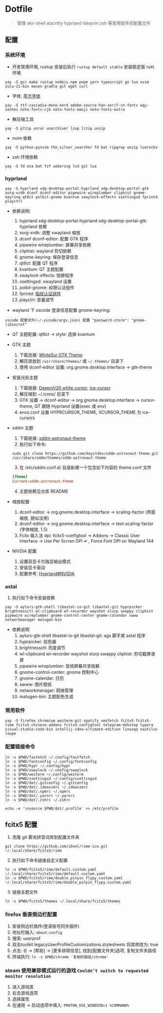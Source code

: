 # Dotfile

> 管理 akir-shell alacritty hyprland ideavim zsh 等常用软件的配置文件

## 配置

### 系统环境

- 开发常用环境, rustup 安装后执行 `rustup default stable` 安装稳定版 rust 环境

```shell
yay -S gcc make rustup nodejs npm pnpm yarn typescript go lua nvim zulu-21-bin maven gradle git wget curl
```

- 字体, [苹方字体](https://github.com/xMuu/arch-kde-fontconfig)

```shell
yay -S ttf-cascadia-mono-nerd adobe-source-han-serif-cn-fonts wqy-zenhei noto-fonts-cjk noto-fonts-emoji noto-fonts-extra
```

- 解压缩工具

```shell
yay -S p7zip unrar unarchiver lzop lrzip unzip
```

- nvim 依赖

```shell
yay -S python-pynvim the_silver_searcher fd bat ripgrep unzip luarocks
```

- zsh 环境依赖

```shell
yay -S fd eza bat fzf ueberzug lsd git lua
```

### hyprland

```shell
yay -S hyprland xdg-desktop-portal-hyprland xdg-desktop-portal-gtk xorg-xrdb dconf dconf-editor pipewire wireplumber cliphist gnome-keyring qt6ct polkit-gnome kvantum swaylock-effects xsettingsd fprintd playctrl
```

- 依赖说明:

  1. hyprland xdg-desktop-portal-hyprland xdg-desktop-portal-gtk: hyprland 依赖
  2. xorg-xrdb: 调整 xwayland 缩放
  3. dconf dconf-editor: 配置 GTK 程序
  4. pipewire wireplumber: 屏幕共享依赖
  5. cliphist: wayland 剪切依赖
  6. gnome-keyring: 保存登录信息
  7. qt6ct: 配置 QT 程序
  8. kvantum: QT 主题配置
  9. swaylock-effects: 锁屏程序
  10. xsettingsd: xwayland 设置
  11. polkit-gnome: 权限认证组件
  12. fprintd: [指纹认证组件](https://wiki.archlinuxcn.org/zh-sg/Fprint)
  13. playctrl: 音量调节

- wayland 下 vscode 登录信息配置 gnome-keyring:

```
vscode 配置文件(~/.vscode/argv.json) 配置 "password-store": "gnome-libsecret"
```

- QT 主题配置: qt6ct -> style: 选择 kvantum

- GTK 主题

  1. 下载连接: [WhiteSur GTK Theme](https://www.pling.com/p/1403328/)
  2. 解压锁放到 `/usr/share/themes/` 或 `~/.themes/` 目录下
  3. 使用 dconf-editor 设置: org.gnome.desktop.interface -> gtk-theme

- 安装光标主题

  1. 下载链接: [DeepinV20 white cursor](https://www.pling.com/p/1421622/), [ice-cursor](https://github.com/ful1e5/Bibata_Cursor)
  2. 解压缩到 ~/.icons/ 目录下
  3. GTK 设置 -> dconf-editor -> org.gnome.desktop.interface -> cursor-theme, QT 跟随 Hyprland 设置(exec 或 env)
  4. envs.conf 设置 HYPRCURSOR_THEME, XCURSOR_THEME 为 ice-cursors

- sddm 主题

  1. 下载链接: [sddm-astronaut-theme](https://github.com/Keyitdev/sddm-astronaut-theme)
  2. 执行如下命令:

  ```shell
  sudo git clone https://github.com/keyitdev/sddm-astronaut-theme.git /usr/share/sddm/themes/sddm-astronaut-theme
  ```

  3. 在 /etc/sddm.conf.d/ 目录新建一个包含如下内容的 theme.conf 文件

  ```conf
  [Theme]
  Current=sddm-astronaut-theme
  ```

  4. 主题依赖见仓库 README

- 缩放配置

  1. dconf-editor -> org.gnome.desktop.interface -> scaling-factor (界面缩放, 貌似没用)
  2. dconf-editor -> org.gnome.desktop.interface -> text-scaling-factor (字体缩放, 1.5)
  3. Fcitx 输入法 dpi: fcitx5-configtool -> Addons -> Classic User Interface -> Use Per Scrren DPI ✔ , Force Font DPI on Wayland 144

- NIVDIA 配置

  1.  设置双显卡为独显输出模式
  2.  安装显卡驱动
  3.  配置参考: [Hyprland#NVIDIA](https://wiki.hyprland.org/Nvidia/)

### astal

1. 执行如下命令安装依赖

```shell
yay -S aylurs-gtk-shell libastal-io-git libastal-git hyprpicker brightnessctl wl-clipboard wf-recorder wayshot slurp swappy cliphist pipewire wireplumber gnome-control-center gnome-calendar swww networkmanager matugen-bin
```

- 依赖说明
  1. aylurs-gtk-shell libastal-io-git libastal-git: ags 脚手架 astal 程序
  2. hyprpicker: 拾色器
  3. brightnessctl: 亮度调节
  4. wl-clipboard wl-recorder wayshot slurp swappy cliphist: 剪切截屏录屏
  5. pipewire wireplumber: 音频屏幕共享依赖
  6. gnome-control-center: gnome 控制中心
  7. gnome-calendar: 日历
  8. swww: 图片壁纸
  9. networkmanager: 网络管理
  10. matugen-bin: 主题配色生成

### 常用软件

```shell
yay -S firefox chromium wezterm-git spotify neofetch fcitx5 fcitx5-rime fcitx5-chinese-addons fcitx5-configtool telegram-dekstop typora visual-studio-code-bin intellij-idea-ultimate-edition linuxqq nautilus loupe
```

### 配置链接命令

```shell
ln -s $PWD/fastetch ~/.config/fastfetch
ln -s $PWD/fontconfig ~/.config/fontconfig
ln -s $PWD/hypr ~/.config/hypr
ln -s $PWD/swaylock ~/.config/swaylock
ln -s $PWD/wezterm ~/.config/wezterm
ln -s $PWD/xsettingsd ~/.config/xsettingsd
ln -s $PWD/dot/.gitconfig ~/.gitconfig
ln -s $PWD/dot/.ideavimrc ~/.ideavimrc
ln -s $PWD/dot/.npmrc ~/.npmrc
ln -s $PWD/dot/.yarnrc ~/.yarnrc
ln -s $PWD/dot/.zshrc ~/.zshrc

echo -e '\nsource $PWD/dot/.profile' >> /etc/profile
```

## fcitx5 配置

1. 克隆 git 雾凇拼音词库到配置文件夹

```git
git clone https://github.com/iDvel/rime-ice.git ~/.local/share/fcitx5/rime
```

2. 执行如下命令链接自定义配置

```shell
ln -s $PWD/fcitx5/rime/default.custom.yaml ~/.local/share/fcitx5/rime/default.custom.yaml
ln -s $PWD/fcitx5/rime/double_pinyin_flypy.custom.yaml ~/.local/share/fcitx5/rime/double_pinyin_flypy.custom.yaml
```

3. 链接主题文件

```shell
ln -s $PWD/fcitx5/themes ~/.local/share/fcitx5/themes
```

### firefox 垂直侧边栏配置

1. 安装侧边栏插件(登录账号同步插件)
2. 地址栏输入: `about:config`
3. 搜索: userprof
4. 双击toolkit.legacyUserProfileCustomizations.stylesheets 将其修改为: true
5. 点击: ☰ -> [帮助] -> [更多排障信息], 找到[配置文件夹]选项, 复制文件夹路径
6. 终端执行: `ln -s $PWD/chrome '复制的路径/chrome'`

### steam 使用兼容模式运行的游戏 `Couldn’t switch to requested monitor resolution`

1. 进入游戏库
2. 右击游戏选项
3. 选择属性
4. 在通用 -> 启动选项中填入: `PROTON_USE_WINED3D=1 %COMMAND%`
